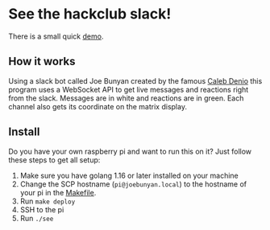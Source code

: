# See the hackclub slack!

There is a small quick [demo](https://slack-files.com/T0266FRGM-F02ARE0RBA8-69fdab8fff).

## How it works

Using a slack bot called Joe Bunyan created by the famous [Caleb Denio](https://github.com/cjdenio) this program uses a WebSocket API to get live messages and reactions right from the slack. Messages are in white and reactions are in green. Each channel also gets its coordinate on the matrix display.

## Install

Do you have your own raspberry pi and want to run this on it? Just follow these steps to get all setup:

1. Make sure you have golang 1.16 or later installed on your machine
2. Change the SCP hostname (`pi@joebunyan.local`) to the hostname of your pi in the [Makefile](./Makefile).
3. Run `make deploy`
4. SSH to the pi
5. Run `./see`

